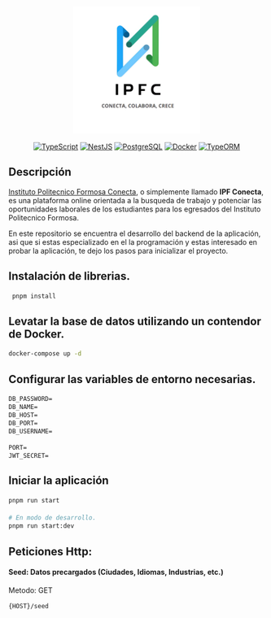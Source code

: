 <p align="center">
  <a href="/"><img src='./logo.jpg' width="250" alt="IPFC" /></a>
</p>

<p align="center" >
<a href="https://www.typescriptlang.org/" target="_blank"><img alt="TypeScript" src="https://img.shields.io/badge/TypeScript-007ACC.svg?logo=typescript&logoColor=white"></a>
<a href="https://nestjs.com/" target="_blank"><img alt="NestJS" src="https://img.shields.io/badge/NestJS-E0234E.svg?logo=nestjs&logoColor=white"></a>
<a href="https://www.postgresql.org/" target="_blank"><img alt="PostgreSQL" src="https://img.shields.io/badge/PostgreSQL-336791.svg?logo=postgresql&logoColor=white"></a>
<a href="https://www.docker.com/" target="_blank"><img alt="Docker" src="https://img.shields.io/badge/Docker-2496ED.svg?logo=docker&logoColor=white"></a>
<a href="https://typeorm.io/" target="_blank"><img alt="TypeORM" src="https://img.shields.io/badge/TypeORM-262627.svg?logo=typeorm&logoColor=white"></a>
</p>

## Descripción

[Instituto Politecnico Formosa Conecta](), o simplemente llamado **IPF Conecta**, es una plataforma online orientada a la busqueda de trabajo y potenciar las oportunidades laborales de los estudiantes para los egresados del Instituto Politecnico Formosa.

En este repositorio se encuentra el desarrollo del backend de la aplicación, asi que si estas especializado en el la programación y estas interesado en probar la aplicación, te dejo los pasos para inicializar el proyecto.

## Instalación de librerias.

```bash
 pnpm install
```

## Levatar la base de datos utilizando un contendor de Docker.

```bash
docker-compose up -d
```

## Configurar las variables de entorno necesarias.

```
DB_PASSWORD=
DB_NAME=
DB_HOST=
DB_PORT=
DB_USERNAME=

PORT=
JWT_SECRET=
```

## Iniciar la aplicación

```bash
pnpm run start

# En modo de desarrollo.
pnpm run start:dev
```

## Peticiones Http:

#### Seed: Datos precargados (Ciudades, Idiomas, Industrias, etc.)

Metodo: GET

```
{HOST}/seed
```
